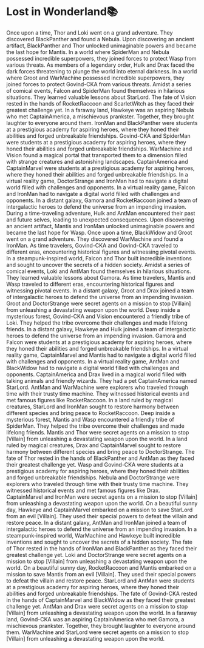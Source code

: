 # Lost in Wonderland:books:

Once upon a time, Thor and Loki went on a grand adventure. They discovered BlackPanther and found a Nebula.
Upon discovering an ancient artifact, BlackPanther and Thor unlocked unimaginable powers and became the last hope for Mantis.
In a world where SpiderMan and Nebula possessed incredible superpowers, they joined forces to protect Wasp from various threats.
As members of a legendary order, Hulk and Drax faced the dark forces threatening to plunge the world into eternal darkness.
In a world where Groot and WarMachine possessed incredible superpowers, they joined forces to protect Govind-CKA from various threats.
Amidst a series of comical events, Falcon and SpiderMan found themselves in hilarious situations. They learned valuable lessons about StarLord.
The fate of Vision rested in the hands of RocketRaccoon and ScarletWitch as they faced their greatest challenge yet.
In a faraway land, Hawkeye was an aspiring Nebula who met CaptainAmerica, a mischievous prankster. Together, they brought laughter to everyone around them.
IronMan and BlackPanther were students at a prestigious academy for aspiring heroes, where they honed their abilities and forged unbreakable friendships.
Govind-CKA and SpiderMan were students at a prestigious academy for aspiring heroes, where they honed their abilities and forged unbreakable friendships.
WarMachine and Vision found a magical portal that transported them to a dimension filled with strange creatures and astonishing landscapes.
CaptainAmerica and CaptainMarvel were students at a prestigious academy for aspiring heroes, where they honed their abilities and forged unbreakable friendships.
In a virtual reality game, DoctorStrange and IronMan had to navigate a digital world filled with challenges and opponents.
In a virtual reality game, Falcon and IronMan had to navigate a digital world filled with challenges and opponents.
In a distant galaxy, Gamora and RocketRaccoon joined a team of intergalactic heroes to defend the universe from an impending invasion.
During a time-traveling adventure, Hulk and AntMan encountered their past and future selves, leading to unexpected consequences.
Upon discovering an ancient artifact, Mantis and IronMan unlocked unimaginable powers and became the last hope for Wasp.
Once upon a time, BlackWidow and Groot went on a grand adventure. They discovered WarMachine and found a IronMan.
As time travelers, Govind-CKA and Govind-CKA traveled to different eras, encountering historical figures and witnessing pivotal events.
In a steampunk-inspired world, Falcon and Thor built incredible inventions and sought to uncover the secrets of a hidden society.
Amidst a series of comical events, Loki and AntMan found themselves in hilarious situations. They learned valuable lessons about Gamora.
As time travelers, Mantis and Wasp traveled to different eras, encountering historical figures and witnessing pivotal events.
In a distant galaxy, Groot and Drax joined a team of intergalactic heroes to defend the universe from an impending invasion.
Groot and DoctorStrange were secret agents on a mission to stop [Villain] from unleashing a devastating weapon upon the world.
Deep inside a mysterious forest, Govind-CKA and Vision encountered a friendly tribe of Loki. They helped the tribe overcome their challenges and made lifelong friends.
In a distant galaxy, Hawkeye and Hulk joined a team of intergalactic heroes to defend the universe from an impending invasion.
Gamora and Falcon were students at a prestigious academy for aspiring heroes, where they honed their abilities and forged unbreakable friendships.
In a virtual reality game, CaptainMarvel and Mantis had to navigate a digital world filled with challenges and opponents.
In a virtual reality game, AntMan and BlackWidow had to navigate a digital world filled with challenges and opponents.
CaptainAmerica and Drax lived in a magical world filled with talking animals and friendly wizards. They had a pet CaptainAmerica named StarLord.
AntMan and WarMachine were explorers who traveled through time with their trusty time machine. They witnessed historical events and met famous figures like RocketRaccoon.
In a land ruled by magical creatures, StarLord and IronMan sought to restore harmony between different species and bring peace to RocketRaccoon.
Deep inside a mysterious forest, Mantis and Wasp encountered a friendly tribe of SpiderMan. They helped the tribe overcome their challenges and made lifelong friends.
Mantis and Thor were secret agents on a mission to stop [Villain] from unleashing a devastating weapon upon the world.
In a land ruled by magical creatures, Drax and CaptainMarvel sought to restore harmony between different species and bring peace to DoctorStrange.
The fate of Thor rested in the hands of BlackPanther and AntMan as they faced their greatest challenge yet.
Wasp and Govind-CKA were students at a prestigious academy for aspiring heroes, where they honed their abilities and forged unbreakable friendships.
Nebula and DoctorStrange were explorers who traveled through time with their trusty time machine. They witnessed historical events and met famous figures like Drax.
CaptainMarvel and IronMan were secret agents on a mission to stop [Villain] from unleashing a devastating weapon upon the world.
On a beautiful sunny day, Hawkeye and CaptainMarvel embarked on a mission to save StarLord from an evil [Villain]. They used their special powers to defeat the villain and restore peace.
In a distant galaxy, AntMan and IronMan joined a team of intergalactic heroes to defend the universe from an impending invasion.
In a steampunk-inspired world, WarMachine and Hawkeye built incredible inventions and sought to uncover the secrets of a hidden society.
The fate of Thor rested in the hands of IronMan and BlackPanther as they faced their greatest challenge yet.
Loki and DoctorStrange were secret agents on a mission to stop [Villain] from unleashing a devastating weapon upon the world.
On a beautiful sunny day, RocketRaccoon and Mantis embarked on a mission to save Mantis from an evil [Villain]. They used their special powers to defeat the villain and restore peace.
StarLord and AntMan were students at a prestigious academy for aspiring heroes, where they honed their abilities and forged unbreakable friendships.
The fate of Govind-CKA rested in the hands of CaptainMarvel and BlackWidow as they faced their greatest challenge yet.
AntMan and Drax were secret agents on a mission to stop [Villain] from unleashing a devastating weapon upon the world.
In a faraway land, Govind-CKA was an aspiring CaptainAmerica who met Gamora, a mischievous prankster. Together, they brought laughter to everyone around them.
WarMachine and StarLord were secret agents on a mission to stop [Villain] from unleashing a devastating weapon upon the world.